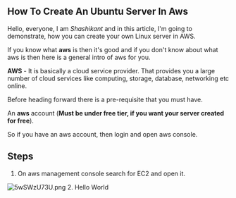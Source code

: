 ## How To Create An Ubuntu Server In Aws

Hello, everyone, I am *Shashikant* and in this article, I'm going to demonstrate, how you can create your own Linux server in AWS.

If you know what **aws** is then it's good and if you don't know about what aws is then here is a general intro of aws for you.

**AWS** - It is basically a cloud service provider. That provides you a large number of cloud services like computing, storage, database, networking etc online.

Before heading forward there is a pre-requisite that you must have. 

An **aws** account (**Must be under free tier, if you want your server created for free**).

So if you have an aws account, then login and open aws console.

## Steps

1. On aws management console search for EC2 and open it.
    
![5wSWzU73U.png](https://cdn.hashnode.com/res/hashnode/image/upload/v1587358274482/w6P_5c411.png)
2. Hello World
